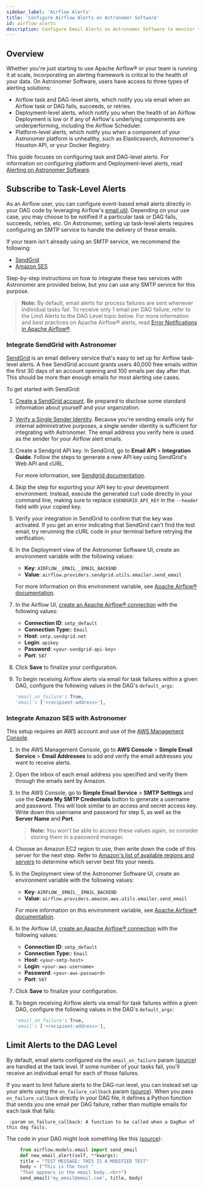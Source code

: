 ```yaml
---
sidebar_label: 'Airflow Alerts'
title: 'Configure Airflow Alerts on Astronomer Software'
id: airflow-alerts
description: Configure Email Alerts on Astronomer Software to monitor the health of your Airflow Deployment and the status of your tasks.
---
```


## Overview

Whether you're just starting to use Apache Airflow® or your team is running it at scale, incorporating an alerting framework is critical to the health of your data. On Astronomer Software, users have access to three types of alerting solutions:

- Airflow task and DAG-level alerts, which notify you via email when an Airflow task or DAG fails, succeeds, or retries.
- Deployment-level alerts, which notify you when the health of an Airflow Deployment is low or if any of Airflow's underlying components are underperforming, including the Airflow Scheduler.
- Platform-level alerts, which notify you when a component of your Astronomer platform is unhealthy, such as Elasticsearch, Astronomer's Houston API, or your Docker Registry.

This guide focuses on configuring task and DAG-level alerts. For information on configuring platform and Deployment-level alerts, read [Alerting on Astronomer Software](platform-alerts.md).

## Subscribe to Task-Level Alerts

As an Airflow user, you can configure event-based email alerts directly in your DAG code by leveraging Airflow's [email util](https://github.com/apache/airflow/blob/master/airflow/utils/email.py). Depending on your use case, you may choose to be notified if a particular task or DAG fails, succeeds, retries, etc. On Astronomer, setting up task-level alerts requires configuring an SMTP service to handle the delivery of these emails.

If your team isn't already using an SMTP service, we recommend the following:

- [SendGrid](https://sendgrid.com/)
- [Amazon SES](https://aws.amazon.com/ses/)

Step-by-step instructions on how to integrate these two services with Astronomer are provided below, but you can use any SMTP service for this purpose.

> **Note:** By default, email alerts for process failures are sent whenever individual tasks fail. To receive only 1 email per DAG failure, refer to the Limit Alerts to the DAG Level topic below. For more information and best practices on Apache Airflow® alerts, read [Error Notifications in Apache Airflow®](https://www.astronomer.io/docs/learn/error-notifications-in-airflow/).

### Integrate SendGrid with Astronomer

[SendGrid](https://sendgrid.com/) is an email delivery service that's easy to set up for Airflow task-level alerts. A free SendGrid account grants users 40,000 free emails within the first 30 days of an account opening and 100 emails per day after that. This should be more than enough emails for most alerting use cases.

To get started with SendGrid:

1. [Create a SendGrid account](https://signup.sendgrid.com). Be prepared to disclose some standard information about yourself and your organization.

2. [Verify a Single Sender Identity](https://sendgrid.com/docs/ui/sending-email/sender-verification/). Because you're sending emails only for internal administrative purposes, a single sender identity is sufficient for integrating with Astronomer. The email address you verify here is used as the sender for your Airflow alert emails.

3. Create a Sendgrid API key. In SendGrid, go to **Email API** > **Integration Guide**. Follow the steps to generate a new API key using SendGrid's Web API and cURL.

    For more information, see [Sendgrid documentation](https://docs.sendgrid.com/ui/account-and-settings/api-keys#creating-an-api-key).

4. Skip the step for exporting your API key to your development environment. Instead, execute the generated curl code directly in your command line, making sure to replace `$SENDGRID_API_KEY` in the `--header` field with your copied key.

5. Verify your integration in SendGrid to confirm that the key was activated. If you get an error indicating that SendGrid can't find the test email, try rerunning the cURL code in your terminal before retrying the verification.

6. In the Deployment view of the Astronomer Software UI, create an environment variable with the following values:

    - **Key**: `AIRFLOW__EMAIL__EMAIL_BACKEND`
    - **Value**: `airflow.providers.sendgrid.utils.emailer.send_email`
    
    For more information on this environment variable, see [Apache Airflow® documentation](https://airflow.apache.org/docs/apache-airflow/stable/howto/email-config.html#send-email-using-sendgrid).

7. In the Airflow UI, [create an Apache Airflow® connection](https://airflow.apache.org/docs/apache-airflow/stable/howto/connection.html#creating-a-connection-with-the-ui) with the following values:

    - **Connection ID**: `smtp_default`
    - **Connection Type:**: `Email`
    - **Host**: `smtp.sendgrid.net`
    - **Login**: `apikey`
    - **Password**: `<your-sendgrid-api-key>`
    - **Port**: `587`

8. Click **Save** to finalize your configuration.

9. To begin receiving Airflow alerts via email for task failures within a given DAG, configure the following values in the DAG's `default_args`:

    ```python
    'email_on_failure': True,
    'email': ['<recipient-address>'],
    ```

### Integrate Amazon SES with Astronomer

This setup requires an AWS account and use of the [AWS Management Console](https://aws.amazon.com/console/).

1. In the AWS Management Console, go to **AWS Console** > **Simple Email Service** > **Email Addresses** to add and verify the email addresses you want to receive alerts.

2. Open the inbox of each email address you specified and verify them through the emails sent by Amazon.

3. In the AWS Console, go to **Simple Email Service** > **SMTP Settings** and use the **Create My SMTP Credentials** button to generate a username and password. This will look similar to an access and secret access key. Write down this username and password for step 5, as well as the **Server Name** and **Port**.

   > **Note:** You won't be able to access these values again, so consider storing them in a password manager.

4. Choose an Amazon EC2 region to use, then write down the code of this server for the next step. Refer to [Amazon's list of available regions and servers](https://docs.aws.amazon.com/AWSEC2/latest/UserGuide/using-regions-availability-zones.html#concepts-regions) to determine which server best fits your needs.

5. In the Deployment view of the Astronomer Software UI, create an environment variable with the following values:

    - **Key**: `AIRFLOW__EMAIL__EMAIL_BACKEND`
    - **Value**: `airflow.providers.amazon.aws.utils.emailer.send_email`
    
    For more information on this environment variable, see [Apache Airflow® documentation](https://airflow.apache.org/docs/apache-airflow/stable/howto/email-config.html#send-email-using-aws-ses).

6. In the Airflow UI, [create an Apache Airflow® connection](https://airflow.apache.org/docs/apache-airflow/stable/howto/connection.html#creating-a-connection-with-the-ui) with the following values:

    - **Connection ID**: `smtp_default`
    - **Connection Type:**: `Email`
    - **Host**: `<your-smtp-host>`
    - **Login**: `<your-aws-username>`
    - **Password**: `<your-aws-password>`
    - **Port**: `587`

7. Click **Save** to finalize your configuration.

8. To begin receiving Airflow alerts via email for task failures within a given DAG, configure the following values in the DAG's `default_args`:

    ```python
    'email_on_failure': True,
    'email': ['<recipient-address>'],
    ```

## Limit Alerts to the DAG Level

By default, email alerts configured via the `email_on_failure` param ([source](https://github.com/apache/airflow/blob/master/airflow/models/baseoperator.py)) are handled at the task level. If some number of your tasks fail, you'll receive an individual email for each of those failures.

If you want to limit failure alerts to the DAG-run level, you can instead set up your alerts using the `on_failure_callback` param ([source](https://github.com/apache/airflow/blob/v1-10-stable/airflow/models/dag.py#L167)). When you pass `on_failure_callback` directly in your DAG file, it defines a Python function that sends you one email per DAG failure, rather than multiple emails for each task that fails:

```
 :param on_failure_callback: A function to be called when a DagRun of this dag fails.
```

The code in your DAG might look something like this ([source](https://github.com/apache/airflow/blob/v1-10-stable/airflow/utils/email.py#L41)):

```python
     from airflow.models.email import send_email
     def new_email_alert(self, **kwargs):
     title = "TEST MESSAGE: THIS IS A MODIFIED TEST"
     body = ("This is the text "
     "That appears in the email body..<br>")
     send_email('my_email@email.com', title, body)
```
